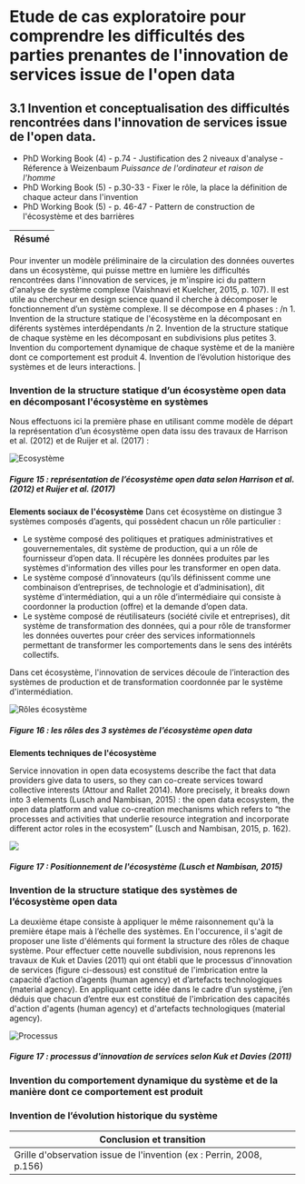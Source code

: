 # Etude de cas exploratoire pour comprendre les difficultés des parties prenantes de l'innovation de services issue de l'open data


## 3.1 Invention et conceptualisation des difficultés rencontrées dans l'innovation de services issue de l'open data. 

- PhD Working Book (4) - p.74 - Justification des 2 niveaux d'analyse - Réference à Weizenbaum *Puissance de l'ordinateur et raison de l'homme*
- PhD Working Book (5) - p.30-33 - Fixer le rôle, la place la définition de chaque acteur dans l'invention 
- PhD Working Book (5) - p. 46-47 - Pattern de construction de l'écosystème et des barrières

 Résumé | 
------------ | 
Pour inventer un modèle préliminaire de la circulation des données ouvertes dans un écosystème, qui puisse mettre en lumière les difficultés rencontrées dans l'innovation de services, je m'inspire ici du pattern d'analyse de système complexe (Vaishnavi et Kuelcher, 2015, p. 107). Il est utile au chercheur en design science quand il cherche à décomposer le fonctionnement d’un système complexe. Il se décompose en 4 phases : 
 /n 1. Invention de la structure statique de l'écosystème en la décomposant en diférents systèmes interdépendants
 /n 2. Invention de la structure statique de chaque système en les décomposant en subdivisions plus petites
  3. Invention du comportement dynamique de chaque système et de la manière dont ce comportement est produit
  4. Invention de l’évolution historique des systèmes et de leurs interactions. | 





###  Invention de la structure statique d’un écosystème open data en décomposant l'écosystème en systèmes

Nous effectuons ici la première phase en utilisant comme modèle de départ la représentation d’un écosystème open data issu des travaux de Harrison et al. (2012) et de Ruijer et al. (2017) : 

![Ecosystème](http://opendatatales.com/wp-content/uploads/2020/03/Screen-Shot-2020-03-03-at-15.14.28.png)
##### Figure 15 : représentation de l’écosystème open data selon Harrison et al. (2012) et Ruijer et al. (2017)

**Elements sociaux de l'écosystème**
Dans cet écosystème on distingue 3 systèmes composés d’agents, qui possèdent chacun un rôle particulier : 
- Le système composé des politiques et pratiques administratives et gouvernementales, dit système de production, qui a un rôle de fournisseur d’open data. Il récupère les données produites par les systèmes d'information des villes pour les transformer en open data.
- Le système composé d’innovateurs (qu’ils définissent comme une combinaison d’entreprises, de technologie et d’adminisation), dit système d'intermédiation, qui a un rôle d’intermédiaire qui consiste à coordonner la production (offre) et la demande d’open data.
- Le système composé de réutilisateurs (société civile et entreprises), dit système de transformation des données, qui a pour rôle de transformer les données ouvertes pour créer des services informationnels permettant de transformer les comportements dans le sens des intérêts collectifs.

Dans cet écosystème, l'innovation de services découle de l’interaction des systèmes de production et de transformation coordonnée par le système d'intermédiation.

![Rôles écosystème](http://opendatatales.com/wp-content/uploads/2020/03/Screen-Shot-2020-03-03-at-15.25.39.png)
##### Figure 16 : les rôles des 3 systèmes de l’écosystème open data


**Elements techniques de l'écosystème**

Service innovation in open data ecosystems describe the fact that data providers give data to users, so they can co-create services toward collective interests (Attour and Rallet 2014). More precisely, it breaks down into 3 elements (Lusch and Nambisan, 2015) : the open data ecosystem, the open data platform and value co-creation mechanisms which refers to “the processes and activities that underlie resource integration and incorporate different actor roles in the ecosystem” (Lusch and Nambisan, 2015, p. 162).

![](http://opendatatales.com/wp-content/uploads/2020/03/Screen-Shot-2020-03-03-at-16.02.15.png)
##### Figure 17 : Positionnement de l'écosystème (Lusch et Nambisan, 2015)



### Invention de la structure statique des systèmes de l’écosystème open data

La deuxième étape consiste à appliquer le même raisonnement qu'à la première étape mais à l’échelle des systèmes. En l'occurence, il s'agit de proposer une liste d'éléments qui forment la structure des rôles de chaque système. 
Pour effectuer cette nouvelle subdivision, nous reprenons les travaux de Kuk et Davies (2011) qui ont établi que le processus d'innovation de services (figure ci-dessous) est constitué de l'imbrication entre la capacité d’action d’agents (human agency) et d’artefacts technologiques (material agency). En appliquant cette idée dans le cadre d’un système, j’en déduis que chacun d’entre eux est constitué de l'imbrication des capacités d'action d'agents (human agency) et d'artefacts technologiques (material agency). 

![Processus](http://opendatatales.com/wp-content/uploads/2020/03/Screen-Shot-2020-03-03-at-15.42.35.png)
##### Figure 17 : processus d'innovation de services selon Kuk et Davies (2011)


### Invention du comportement dynamique du système et de la manière dont ce comportement est produit

### Invention de l’évolution historique du système 


Conclusion et transition | 
------------ | 
Grille d'observation issue de l'invention (ex : Perrin, 2008, p.156)| 
